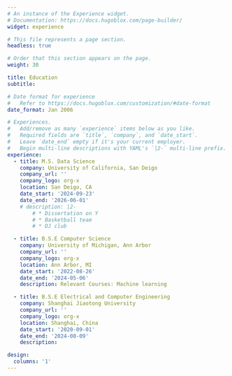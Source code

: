 ```yaml
---
# An instance of the Experience widget.
# Documentation: https://docs.hugoblox.com/page-builder/
widget: experience

# This file represents a page section.
headless: true

# Order that this section appears on the page.
weight: 30

title: Education
subtitle:

# Date format for experience
#   Refer to https://docs.hugoblox.com/customization/#date-format
date_format: Jan 2006

# Experiences.
#   Add/remove as many `experience` items below as you like.
#   Required fields are `title`, `company`, and `date_start`.
#   Leave `date_end` empty if it's your current employer.
#   Begin multi-line descriptions with YAML's `|2-` multi-line prefix.
experience:
  - title: M.S. Data Science
    company: University of California, San Deigo
    company_url: ''
    company_logo: org-x
    location: San Deigo, CA
    date_start: '2024-09-23'
    date_end: '2026-06-01'
    # description: |2-
        # * Dissertation on Y
        # * Basketball team
        # * DJ club

  - title: B.S.E Computer Science
    company: University of Michigan, Ann Arbor
    company_url: ''
    company_logo: org-x
    location: Ann Arbor, MI
    date_start: '2022-08-26'
    date_end: '2024-05-06'
    description: Relevant Courses: Machine learning

  - title: B.S.E Electrical and Computer Engineering
    company: Shanghai Jiaotong University
    company_url: ''
    company_logo: org-x
    location: Shanghai, China
    date_start: '2020-09-01'
    date_end: '2024-08-09'
    description: 

design:
  columns: '1'
---
```

